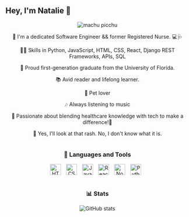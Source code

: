## Hey, I'm Natalie 🙂

<div align="center">
    <img alt='machu picchu' src="https://images.pexels.com/photos/5176713/pexels-photo-5176713.jpeg?auto=compress&cs=tinysrgb&w=1260&h=750&dpr=1">
<d/iv>

🌟 I'm a dedicated Software Engineer && former Registered Nurse. 💻🩺

👩‍💻 Skills in Python, JavaScript, HTML, CSS, React, Django REST Frameworks, APIs, SQL 

🐊 Proud first-generation graduate from the University of Florida.

📚 Avid reader and lifelong learner.

🐾 Pet lover

🎶 Always listening to music

🌱 Passionate about blending healthcare knowledge with tech to make a difference!👋

💬 Yes, I'll look at that rash. No, I don't know what it is. 

#

### 🧰 Languages and Tools
<img align="center" alt="HTML" width="30px" style="padding-right:10px;" src="https://cdn.jsdelivr.net/gh/devicons/devicon/icons/html5/html5-plain.svg" />
<img align="center" alt="CSS" width="30px" style="padding-right:10px;" src="https://cdn.jsdelivr.net/gh/devicons/devicon/icons/css3/css3-plain.svg" />
<img align="center" alt="JavaScript" width="30px" style="padding-right:10px;" src="https://cdn.jsdelivr.net/gh/devicons/devicon/icons/javascript/javascript-plain.svg" />
<img align="center" alt="React" width="30px" style="padding-right:10px;" src="https://cdn.jsdelivr.net/gh/devicons/devicon/icons/react/react-original.svg" />
<img align="center" alt="NodeJS" width="30px" style="padding-right:10px;" src="https://cdn.jsdelivr.net/gh/devicons/devicon/icons/nodejs/nodejs-original.svg" />
<img align="center" alt="Python" width="30px" style="padding-right:10px;" src="https://cdn.jsdelivr.net/gh/devicons/devicon/icons/python/python-plain.svg" />

<br/>

#


### 📊 Stats

![GitHub stats](https://github-readme-stats.vercel.app/api?username=natalier97&show_icons=true&theme=tokyonight)

<!-- ![GitHub Streak](https://streak-stats.demolab.com?user=natalier97&theme=tokyonight&border_radius=4.5) -->

<!--
**natalier97/natalier97** is a ✨ _special_ ✨ repository because its `README.md` (this file) appears on your GitHub profile.

Here are some ideas to get you started:

- 🔭 I’m currently working on ...
- 🌱 I’m currently learning ...
- 👯 I’m looking to collaborate on ...
- 🤔 I’m looking for help with ...
- 💬 Ask me about ...
- 📫 How to reach me: ...
- 😄 Pronouns: ...
- ⚡ Fun fact: ...
-->
